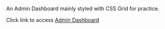 An Admin Dashboard mainly styled with CSS Grid for practice.

Click link to access <a href="https://gohan61.github.io/Admin-Dashboard">Admin Dashboard</a>
